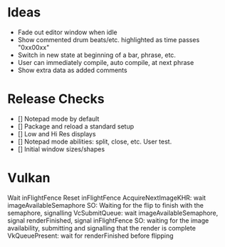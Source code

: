 # Ideas

- Fade out editor window when idle
- Show commented drum beats/etc. highlighted as time passes  "0xx00xx"
- Switch in new state at beginning of a bar, phrase, etc.
- User can immediately compile, auto compile, at next phrase
- Show extra data as added comments

# Release Checks

- [] Notepad mode by default
- [] Package and reload a standard setup
- [] Low and Hi Res displays
- [] Notepad mode abilities: split, close, etc.  User test.
- [] Initial window sizes/shapes

# Vulkan
Wait inFlightFence
Reset inFlightFence
AcquireNextImageKHR:  wait imageAvailableSemaphore  SO: Waiting for the flip to finish with the semaphore, signalling 
VcSubmitQueue: wait imageAvailableSemaphore, signal renderFinished, signal inFlightFence SO: waiting for the image availability, submitting and signalling that the render is complete
VkQueuePresent: wait for renderFinished before flipping

